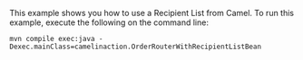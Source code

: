 
This example shows you how to use a Recipient List from Camel. 
To run this example, execute the following on the command line:

    mvn compile exec:java -Dexec.mainClass=camelinaction.OrderRouterWithRecipientListBean

